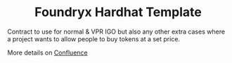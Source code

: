 # <h1 align="center"> Foundryx Hardhat Template </h1>

Contract to use for normal & VPR IGO but also any other extra cases where a project wants to allow people to buy tokens at a set price.

More details on [Confluence](https://seedifymetastudios.atlassian.net/l/cp/bcc1Xhfr)
